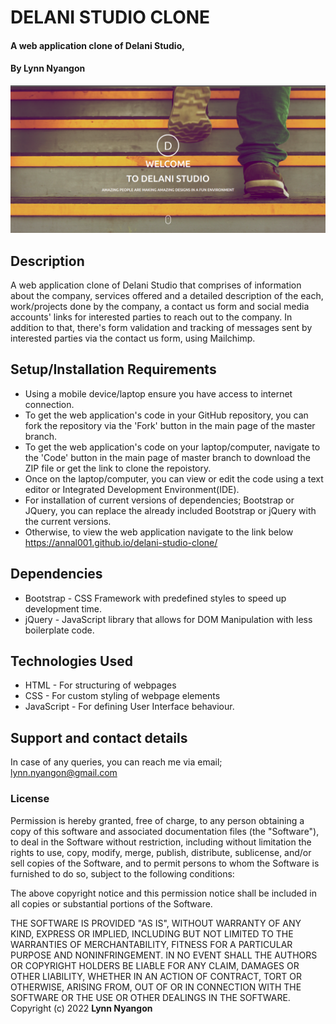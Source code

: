 # DELANI STUDIO CLONE

#### A web application clone of Delani Studio,

#### By **Lynn Nyangon**

![An image of the web application](./assets/webapp.png)

## Description

A web application clone of Delani Studio that comprises of information about the company, services offered and a detailed description of the each, work/projects done by the company, a contact us form and social media accounts' links for interested parties to reach out to the company. In addition to that, there's form validation and tracking of messages sent by interested parties via the contact us form, using Mailchimp.

## Setup/Installation Requirements

- Using a mobile device/laptop ensure you have access to internet connection.
- To get the web application's code in your GitHub repository, you can fork the repository via the 'Fork' button in the main page of the master branch.
- To get the web application's code on your laptop/computer, navigate to the 'Code' button in the main page of master branch to download the ZIP file or get the link to clone the repoistory.
- Once on the laptop/computer, you can view or edit the code using a text editor or Integrated Development Environment(IDE).
- For installation of current versions of dependencies; Bootstrap or JQuery, you can replace the already included Bootstrap or jQuery with the current versions.
- Otherwise, to view the web application navigate to the link below <br>
https://annal001.github.io/delani-studio-clone/

## Dependencies

- Bootstrap - CSS Framework with predefined styles to speed up development time.
- jQuery - JavaScript library that allows for DOM Manipulation with less boilerplate code.

## Technologies Used

- HTML - For structuring of webpages
- CSS - For custom styling of webpage elements
- JavaScript - For defining User Interface behaviour.

## Support and contact details

In case of any queries, you can reach me via email; lynn.nyangon@gmail.com

### License

Permission is hereby granted, free of charge, to any person obtaining a copy
of this software and associated documentation files (the "Software"), to deal
in the Software without restriction, including without limitation the rights
to use, copy, modify, merge, publish, distribute, sublicense, and/or sell
copies of the Software, and to permit persons to whom the Software is
furnished to do so, subject to the following conditions:

The above copyright notice and this permission notice shall be included in all
copies or substantial portions of the Software.

THE SOFTWARE IS PROVIDED "AS IS", WITHOUT WARRANTY OF ANY KIND, EXPRESS OR
IMPLIED, INCLUDING BUT NOT LIMITED TO THE WARRANTIES OF MERCHANTABILITY,
FITNESS FOR A PARTICULAR PURPOSE AND NONINFRINGEMENT. IN NO EVENT SHALL THE
AUTHORS OR COPYRIGHT HOLDERS BE LIABLE FOR ANY CLAIM, DAMAGES OR OTHER
LIABILITY, WHETHER IN AN ACTION OF CONTRACT, TORT OR OTHERWISE, ARISING FROM,
OUT OF OR IN CONNECTION WITH THE SOFTWARE OR THE USE OR OTHER DEALINGS IN THE
SOFTWARE.<br>
Copyright (c) 2022 **Lynn Nyangon**

